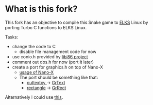 # What is this fork?

This fork has an objective to compile this Snake game to [ELKS](https://github.com/jbruchon/elks) Linux by porting Turbo C functions to ELKS Linux.

Tasks:

* change the code to C
  * disable file management code for now
* use conio.h provided by [libi86 project](https://github.com/tkchia/libi86/)
* comment out dos.h for now (port it later)
* create a port for graphics.h on top of Nano-X
  * [usage of Nano-X](https://github.com/jbruchon/elks/tree/master/elkscmd/nano-X/demos)
  * The port should be something like that:
    * [outtextxy ](https://www.geeksforgeeks.org/outtextxy-function-c/) -> [GrText](http://embedded.centurysoftware.com/docs/nx/GrText.html)
    * [rectangle](https://www.geeksforgeeks.org/draw-rectangle-c-graphics/) -> [GrRect](http://embedded.centurysoftware.com/docs/nx/GrRect.html)
    
Alternatively I could use [this](https://github.com/jbruchon/elks/issues/871#issuecomment-1303608547).
